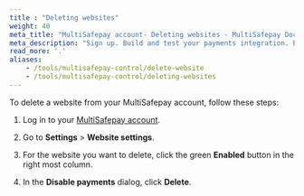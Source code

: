 ```yaml
---
title : "Deleting websites"
weight: 40
meta_title: "MultiSafepay account- Deleting websites - MultiSafepay Docs"
meta_description: "Sign up. Build and test your payments integration. Explore our products and services. Use our API Reference, SDKs, and wrappers. Get support."
read_more: '.'
aliases:
    - /tools/multisafepay-control/delete-website
    - /tools/multisafepay-control/deleting-websites
---
```


To delete a website from your MultiSafepay account, follow these steps:

1. Log in to your [MultiSafepay account](https://merchant.multisafepay.com).

2. Go to **Settings** > **Website settings**.

3. For the website you want to delete, click the green **Enabled** button in the right most column.

4. In the **Disable payments** dialog, click **Delete**.

